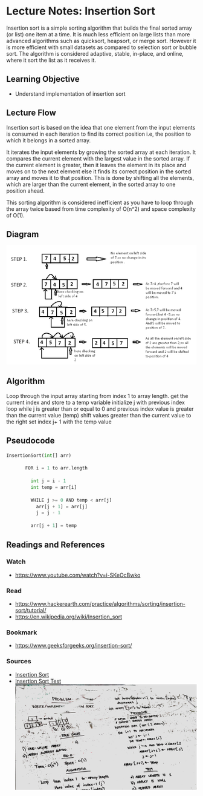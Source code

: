 # Lecture Notes: Insertion Sort
Insertion sort is a simple sorting algorithm that builds the final sorted array (or list) one item at a time. It is much less efficient on large lists than more advanced algorithms such as quicksort, heapsort, or merge sort. However it is more efficient with small datasets as compared to selection sort or bubble sort. The algorithm is considered adaptive, stable, in-place, and online, where it sort the list as it receives it.

## Learning Objective
* Understand implementation of insertion sort

## Lecture Flow
Insertion sort is based on the idea that one element from the input elements is consumed in each iteration to find its correct position i.e, the position to which it belongs in a sorted array.

It iterates the input elements by growing the sorted array at each iteration. It compares the current element with the largest value in the sorted array. If the current element is greater, then it leaves the element in its place and moves on to the next element else it finds its correct position in the sorted array and moves it to that position. This is done by shifting all the elements, which are larger than the current element, in the sorted array to one position ahead.

This sorting algorithm is considered inefficient as you have to loop through the array twice based from time complexity of O(n^2) and space complexity of O(1).

## Diagram
![alt insertion_sort](../../challenges-401/assets/insertionsort.png)

## Algorithm
Loop through the input array starting from index 1 to array length.
    get the current index and store to a temp variable
    initialize j with previous index
    loop while j is greater than or equal to 0 and previous index value is greater than the current value (temp)
        shift values greater than the current value to the right 
    set index j+ 1 with the temp value
    
## Pseudocode

```python
InsertionSort(int[] arr)
     
       FOR i = 1 to arr.length
       
         int j = i - 1
         int temp = arr[i]
         
         WHILE j >= 0 AND temp < arr[j]
           arr[j + 1] = arr[j]
           j = j - 1
           
         arr[j + 1] = temp
```

## Readings and References 
### Watch 
* https://www.youtube.com/watch?v=i-SKeOcBwko

### Read
* https://www.hackerearth.com/practice/algorithms/sorting/insertion-sort/tutorial/
* https://en.wikipedia.org/wiki/Insertion_sort

### Bookmark
* https://www.geeksforgeeks.org/insertion-sort/

### Sources
* [Insertion Sort](./src/main/java/sortingAlgo/InsertionSort.java)
* [Insertion Sort Test](./src/test/java/sortingAlgo/InsertionSortTest.java)
![alt insertion_sort](../../challenges-401/assets/insertion_key.jpg)
